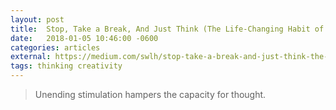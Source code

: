 ```yaml
---
layout: post
title:  Stop, Take a Break, And Just Think (The Life-Changing Habit of Thinking)
date:   2018-01-05 10:46:00 -0600
categories: articles
external: https://medium.com/swlh/stop-take-a-break-and-just-think-the-life-changing-habit-of-thinking-af0b89b38fd6
tags: thinking creativity
---
```

> Unending stimulation hampers the capacity for thought.
